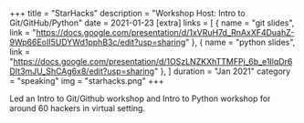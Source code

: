 +++
title = "StarHacks"
description = "Workshop Host: Intro to Git/GitHub/Python"
date = 2021-01-23
[extra]
links = [
      { name = "git slides", link = "https://docs.google.com/presentation/d/1xVRuH7d_RnAxXF4DuahZ-9Wp66EoII5UDYWd1pphB3c/edit?usp=sharing" },
      { name = "python slides", link = "https://docs.google.com/presentation/d/1OSzLNZKXhTTMFPj_6b_e1IlqDr6DIt3mJU_ShCAg6x8/edit?usp=sharing" },
    ]
duration = "Jan 2021"
category = "speaking"
img = "starhacks.png"
+++

Led an Intro to Git/Github workshop and Intro to Python workshop for around 60 hackers in virtual setting. 
